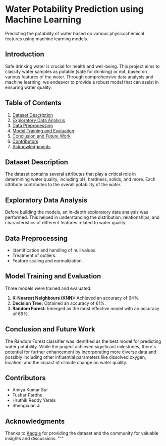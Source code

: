 # Water Potability Prediction using Machine Learning

Predicting the potability of water based on various physicochemical features using machine learning models.

## Introduction

Safe drinking water is crucial for health and well-being. This project aims to classify water samples as potable (safe for drinking) or not, based on various features of the water. Through comprehensive data analysis and machine learning, we endeavor to provide a robust model that can assist in ensuring water quality.

## Table of Contents

1. [Dataset Description](#dataset-description)
2. [Exploratory Data Analysis](#exploratory-data-analysis)
3. [Data Preprocessing](#data-preprocessing)
4. [Model Training and Evaluation](#model-training-and-evaluation)
5. [Conclusion and Future Work](#conclusion-and-future-work)
6. [Contributors](#contributors)
7. [Acknowledgments](#acknowledgments)

## Dataset Description

The dataset contains several attributes that play a critical role in determining water quality, including pH, hardness, solids, and more. Each attribute contributes to the overall potability of the water.

## Exploratory Data Analysis

Before building the models, an in-depth exploratory data analysis was performed. This helped in understanding the distribution, relationships, and characteristics of different features related to water quality.

## Data Preprocessing

- Identification and handling of null values.
- Treatment of outliers.
- Feature scaling and normalization.

## Model Training and Evaluation

Three models were trained and evaluated:
1. **K-Nearest Neighbours (KNN):** Achieved an accuracy of 64%.
2. **Decision Tree:** Obtained an accuracy of 61%.
3. **Random Forest:** Emerged as the most effective model with an accuracy of 69%.

## Conclusion and Future Work

The Random Forest classifier was identified as the best model for predicting water potability. While the project achieved significant milestones, there's potential for further enhancement by incorporating more diverse data and possibly including other influential parameters like dissolved oxygen, location, and the impact of climate change on water quality.

## Contributors

- Amiya Kumar Sur
- Tushar Pardhe
- Hruthik Reddy Yarala
- Shengxuan Ji

## Acknowledgments

Thanks to [Kaggle](https://www.kaggle.com/) for providing the dataset and the community for valuable insights and discussions.
"""
